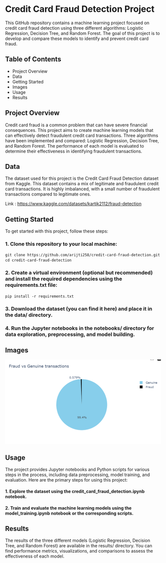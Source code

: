 # Credit Card Fraud Detection Project
This GitHub repository contains a machine learning project focused on credit card fraud detection using three different algorithms: Logistic Regression, Decision Tree, and Random Forest. The goal of this project is to develop and compare these models to identify and prevent credit card fraud.

## Table of Contents
- Project Overview
- Data
- Getting Started
- Images
- Usage
- Results

## Project Overview
Credit card fraud is a common problem that can have severe financial consequences. This project aims to create machine learning models that can effectively detect fraudulent credit card transactions. Three algorithms have been implemented and compared: Logistic Regression, Decision Tree, and Random Forest. The performance of each model is evaluated to determine their effectiveness in identifying fraudulent transactions.

## Data
The dataset used for this project is the Credit Card Fraud Detection dataset from Kaggle. This dataset contains a mix of legitimate and fraudulent credit card transactions. It is highly imbalanced, with a small number of fraudulent transactions compared to legitimate ones.

Link : https://www.kaggle.com/datasets/kartik2112/fraud-detection

## Getting Started
To get started with this project, follow these steps:

### 1. Clone this repository to your local machine:
`git clone https://github.com/arijti258/credit-card-fraud-detection.git`
`cd credit-card-fraud-detection`

### 2. Create a virtual environment (optional but recommended) and install the required dependencies using the requirements.txt file:

`pip install -r requirements.txt`

### 3. Download the dataset (you can find it here) and place it in the data/ directory.

### 4. Run the Jupyter notebooks in the notebooks/ directory for data exploration, preprocessing, and model building.

## Images
![Image-1](https://github.com/arijit258/CODSOFT/blob/main/Credit_Card_Fraud_Detection/fraud_vs_genuine_transaction.png)

## Usage
The project provides Jupyter notebooks and Python scripts for various steps in the process, including data preprocessing, model training, and evaluation. Here are the primary steps for using this project:

#### 1. Explore the dataset using the credit_card_fraud_detection.ipynb notebook.

#### 2. Train and evaluate the machine learning models using the model_training.ipynb notebook or the corresponding scripts.


## Results
The results of the three different models (Logistic Regression, Decision Tree, and Random Forest) are available in the results/ directory. You can find performance metrics, visualizations, and comparisons to assess the effectiveness of each model.





